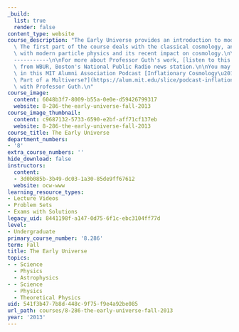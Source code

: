 ```yaml
---
_build:
  list: true
  render: false
content_type: website
course_description: "The Early Universe provides an introduction to modern cosmology.\
  \ The first part of the course deals with the classical cosmology, and later part\
  \ with modern particle physics and its recent impact on cosmology.\n\nIn the News\n\
  -----------\n\nFor more about Professor Guth's work, [listen to this interview](http://www.wbur.org/2015/02/26/visionaries-alan-guth-mit)\
  \ from WBUR, Boston's National Public Radio news station.\n\nYou may also be interested\
  \ in this MIT Alumni Association Podcast [Inflationary Cosmology\u2014Is Our Universe\
  \ Part of a Multiverse?](https://alum.mit.edu/slice/podcast-inflationary-cosmology-our-universe-part-multiverse)\
  \ with Professor Guth.\n"
course_image:
  content: 6048b3f7-8009-b55a-0e0e-d59426799317
  website: 8-286-the-early-universe-fall-2013
course_image_thumbnail:
  content: c9687132-5733-6590-e2bf-aff71cf137eb
  website: 8-286-the-early-universe-fall-2013
course_title: The Early Universe
department_numbers:
- '8'
extra_course_numbers: ''
hide_download: false
instructors:
  content:
  - 3d0b085b-3b49-dc03-1a30-85de9ff67612
  website: ocw-www
learning_resource_types:
- Lecture Videos
- Problem Sets
- Exams with Solutions
legacy_uid: 8441198f-a147-0d75-6f1c-ebc3104ff77d
level:
- Undergraduate
primary_course_number: '8.286'
term: Fall
title: The Early Universe
topics:
- - Science
  - Physics
  - Astrophysics
- - Science
  - Physics
  - Theoretical Physics
uid: 541f3b47-7b8d-448c-9f75-f9e4a92be085
url_path: courses/8-286-the-early-universe-fall-2013
year: '2013'
---
```

